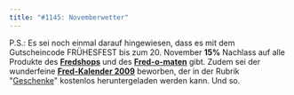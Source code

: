 ```yaml
---
title: "#1145: Novemberwetter"
---
```


P.S.:
Es sei noch einmal darauf hingewiesen, dass es mit dem Gutscheincode FRÜHESFEST bis zum 20. November <strong>15%</strong> Nachlass auf alle Produkte des <a href="http://fredshop.spreadshirt.net/de/DE/Shop"><strong>Fredshops</strong></a> und des <a href="http://fred-o-mat.spreadshirt.net/de/DE/Shop"><strong>Fred-o-maten</strong></a> gibt.
Zudem sei der wunderfeine <a href="http://www.fonflatter.de/dateien/kalender_fonflatter_2009.pdf"><strong>Fred-Kalender 2009</strong></a> beworben, der in der Rubrik "<a href="http://www.fonflatter.de/geschenke">Geschenke</a>" kostenlos heruntergeladen werden kann.
Und so.
